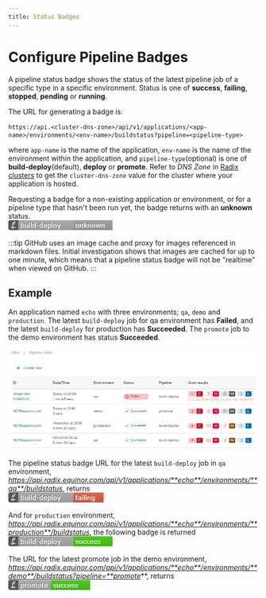 ```yaml
---
title: Status Badges
---
```


# Configure Pipeline Badges

A pipeline status badge shows the status of the latest pipeline job of a specific type in a specific environment. Status is one of **success**, **failing**, **stopped**, **pending** or **running**.

The URL for generating a badge is:  
```
https://api.<cluster-dns-zone>/api/v1/applications/<app-name>/environments/<env-name>/buildstatus?pipeline=<pipeline-type>
```

where `app-name` is the name of the application, `env-name` is the name of the environment within the application, and `pipeline-type`(optional) is one of **build-deploy**(default), **deploy** or **promote**. Refer to *DNS Zone* in [Radix clusters](../../start/radix-clusters/) to get the `cluster-dns-zone` value for the cluster where your application is hosted.

Requesting a badge for a non-existing application or environment, or for a pipeline type that hasn't been run yet, the badge returns with an **unknown** status.  
![build-deploy unknown](./build-deploy-unknown.png "build-deploy unknown")

:::tip
GitHub uses an image cache and proxy for images referenced in markdown files. Initial investigation shows that images are cached for up to one minute, which means that a pipeline status badge will not be "realtime" when viewed on GitHub.
:::

## Example

An application named `echo` with three environments; `qa`, `demo` and `production`. The latest `build-deploy` job for qa environment has **Failed**, and the latest `build-deploy` for production has **Succeeded**. The `promote` job to the demo environment has status **Succeeded**.

![Pipeline jobs](./pipeline-jobs.png "Pipeline jobs")

The pipeline status badge URL for the latest `build-deploy` job in `qa` environment, *https://api.radix.equinor.com/api/v1/applications/**echo**/environments/**qa**/buildstatus*, returns  
![build-deploy failing](./build-deploy-failing.png "build-deploy failing")

And for `production` environment, *https://api.radix.equinor.com/api/v1/applications/**echo**/environments/**production**/buildstatus*, the following badge is returned  
![build-deploy success](./build-deploy-success.png "build-deploy success")

The URL for the latest promote job in the demo environment, *https://api.radix.equinor.com/api/v1/applications/**echo**/environments/**demo**/buildstatus?pipeline=**promote***, returns  
![promote success](./promote-success.png "promote success")
